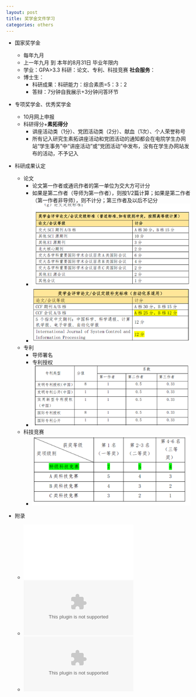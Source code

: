 ```yaml
---
layout: post
title: 奖学金文件学习
categories: others
---
```


- 国家奖学金
	- 每年九月
	- 上一年九月 到 本年的8月31日 毕业年限内
	- 学业：GPA>3.3    科研：论文、专利、科技竞赛     **社会服务**：
	- 博士生：
		- 科研成果：科研能力：综合素质=5：3：2
		- 答辩：7分钟自我展示+3分钟问答环节

- 专项奖学金、优秀奖学金
	- 10月网上申报
	- 科研得分+**素拓得分**
		- 讲座活动类（1分）、党团活动类（2分）、献血（1次）、个人荣誉称号
		- 所有记入研究生素拓讲座活动和党团活动的通知都会在电院学生办网站“学生事务”中“讲座活动”或“党团活动”中发布，没有在学生办网站发布的活动，不予记入

- 科研成果认定
	- 论文
		- 论文第一作者或通讯作者的第一单位为交大方可计分
		- 如果是第二作者（导师为第一作者），则按1/2篇计算；如果是第二作者（第一作者非导师），则不计分；第三作者及以后不记分
		- ![](/public/images/1608961921221.png)
		- ![032自动化系](/public/images/1608962166030.png)
	- 专利
		- 导师署名
		- 专利授权
		- ![](/public/images/1608962031514.png)
	- 科技竞赛
		- ![](/public/images/1608962065991.png)

- 附录
	- ![中国计算机学会推荐国际学术会议和期刊目录-2019](/public/attachments/5.中国计算机学会推荐国际学术会议和期刊目录-2019.pdf)
	- ![SJTU A/B类期刊清单](/public/attachments/6.上海交通大学SCI-AB档期刊清单.xls)
	- ![SJTU A/B类会议](./attachments/上海交大重要国际学术会议目录-ConferenceList-20200828.xlsx)